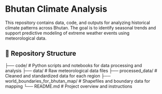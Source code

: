 # Bhutan Climate Analysis

This repository contains data, code, and outputs for analyzing historical climate patterns across Bhutan. The goal is to identify seasonal trends and support predictive modeling of extreme weather events using meteorological data.

## 📁 Repository Structure

├── code/ # Python scripts and notebooks for data processing and analysis
├── data/ # Raw meteorological data files
├── processed_data/ # Cleaned and standardized data for each region
├── world_boundaries_for_bhutan_map/ # Shapefiles and boundary data for mapping
└── README.md # Project overview and instructions